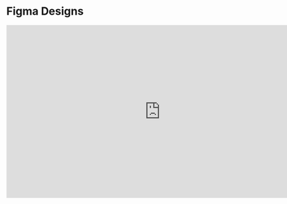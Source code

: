 # Figma Designs


<iframe style="border: 1px solid rgba(0, 0, 0, 0.1);" width="800" height="450" src="https://www.figma.com/embed?embed_host=share&url=https%3A%2F%2Fwww.figma.com%2Ffile%2Fw1A6FQtMppN7gvXZ4gQGnK%2FCredit-Card-checkout%3Fnode-id%3D2%253A25&chrome=DOCUMENTATION" allowfullscreen></iframe>
